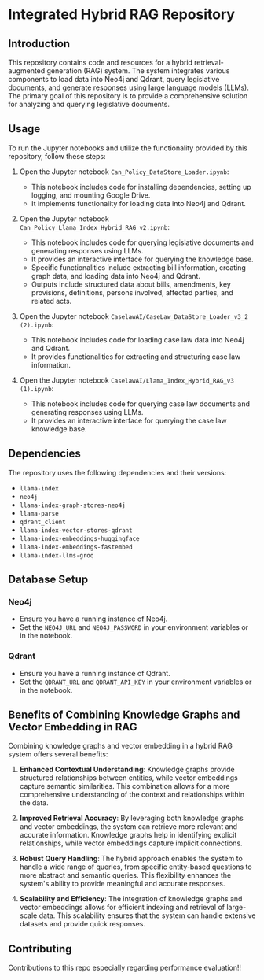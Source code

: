 # Integrated Hybrid RAG Repository

## Introduction

This repository contains code and resources for a hybrid retrieval-augmented generation (RAG) system. The system integrates various components to load data into Neo4j and Qdrant, query legislative documents, and generate responses using large language models (LLMs). The primary goal of this repository is to provide a comprehensive solution for analyzing and querying legislative documents.

## Usage

To run the Jupyter notebooks and utilize the functionality provided by this repository, follow these steps:

1. Open the Jupyter notebook `Can_Policy_DataStore_Loader.ipynb`:
   - This notebook includes code for installing dependencies, setting up logging, and mounting Google Drive.
   - It implements functionality for loading data into Neo4j and Qdrant.

2. Open the Jupyter notebook `Can_Policy_Llama_Index_Hybrid_RAG_v2.ipynb`:
   - This notebook includes code for querying legislative documents and generating responses using LLMs.
   - It provides an interactive interface for querying the knowledge base.
   - Specific functionalities include extracting bill information, creating graph data, and loading data into Neo4j and Qdrant.
   - Outputs include structured data about bills, amendments, key provisions, definitions, persons involved, affected parties, and related acts.

3. Open the Jupyter notebook `CaselawAI/CaseLaw_DataStore_Loader_v3_2 (2).ipynb`:
   - This notebook includes code for loading case law data into Neo4j and Qdrant.
   - It provides functionalities for extracting and structuring case law information.

4. Open the Jupyter notebook `CaselawAI/Llama_Index_Hybrid_RAG_v3 (1).ipynb`:
   - This notebook includes code for querying case law documents and generating responses using LLMs.
   - It provides an interactive interface for querying the case law knowledge base.

## Dependencies

The repository uses the following dependencies and their versions:
- `llama-index`
- `neo4j`
- `llama-index-graph-stores-neo4j`
- `llama-parse`
- `qdrant_client`
- `llama-index-vector-stores-qdrant`
- `llama-index-embeddings-huggingface`
- `llama-index-embeddings-fastembed`
- `llama-index-llms-groq`

## Database Setup

### Neo4j
- Ensure you have a running instance of Neo4j.
- Set the `NEO4J_URL` and `NEO4J_PASSWORD` in your environment variables or in the notebook.

### Qdrant
- Ensure you have a running instance of Qdrant.
- Set the `QDRANT_URL` and `QDRANT_API_KEY` in your environment variables or in the notebook.

## Benefits of Combining Knowledge Graphs and Vector Embedding in RAG

Combining knowledge graphs and vector embedding in a hybrid RAG system offers several benefits:

1. **Enhanced Contextual Understanding**: Knowledge graphs provide structured relationships between entities, while vector embeddings capture semantic similarities. This combination allows for a more comprehensive understanding of the context and relationships within the data.

2. **Improved Retrieval Accuracy**: By leveraging both knowledge graphs and vector embeddings, the system can retrieve more relevant and accurate information. Knowledge graphs help in identifying explicit relationships, while vector embeddings capture implicit connections.

3. **Robust Query Handling**: The hybrid approach enables the system to handle a wide range of queries, from specific entity-based questions to more abstract and semantic queries. This flexibility enhances the system's ability to provide meaningful and accurate responses.

4. **Scalability and Efficiency**: The integration of knowledge graphs and vector embeddings allows for efficient indexing and retrieval of large-scale data. This scalability ensures that the system can handle extensive datasets and provide quick responses.

## Contributing

Contributions to this repo especially regarding performance evaluation!!
